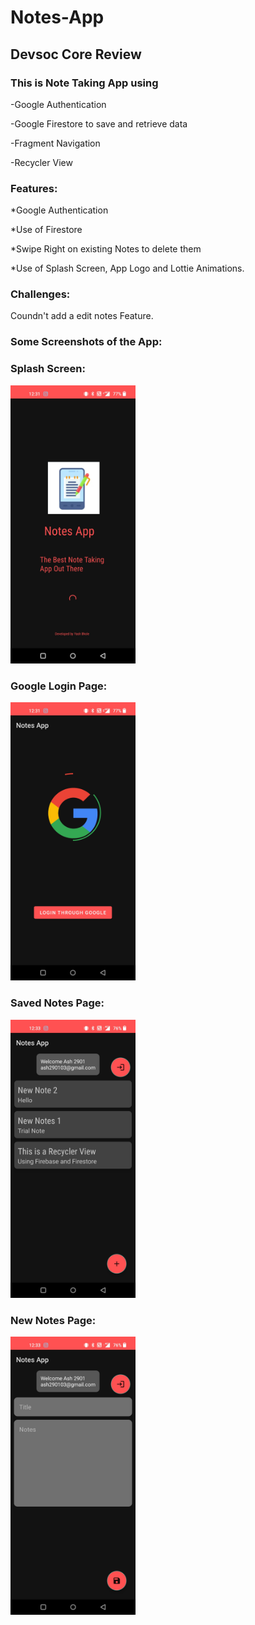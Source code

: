 # Notes-App
## Devsoc Core Review

### This is Note Taking App using

-Google Authentication

-Google Firestore to save and retrieve data

-Fragment Navigation 

-Recycler View


### Features:
*Google Authentication

*Use of Firestore

*Swipe Right on existing Notes to delete them

*Use of Splash Screen, App Logo and Lottie Animations.



### Challenges:
Coundn't add a edit notes Feature.

### Some Screenshots of the App:


### Splash Screen:

<img src="app/src/main/res/App_Images/Splash_ScreenSS.jpg" width="200">

### Google Login Page:

<img src="app/src/main/res/App_Images/Google_Login_Page.jpg" width="200">

### Saved Notes Page:

<img src="app/src/main/res/App_Images/Home_Page.jpg" width="200">

### New Notes Page:

<img src="app/src/main/res/App_Images/New_Notes_Page.jpg" width="200">
